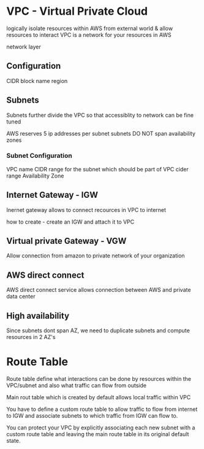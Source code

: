 
# VPC - Virtual Private Cloud

logically isolate resources within AWS from external world & allow resources to interact
VPC is a network for your resources in AWS

network layer

## Configuration

CIDR block
name 
region

## Subnets

Subnets further divide the VPC so that accessiblity to network can be fine tuned

AWS reserves 5 ip addresses per subnet
subnets DO NOT span availability zones

### Subnet Configuration

VPC
name
CIDR range for the subnet which should be part of VPC cider range
Availability Zone

## Internet Gateway - IGW

Inernet gateway allows to connect recources in VPC to internet

how to create - create an IGW and attach it to VPC


## Virtual private Gateway - VGW

Allow connection from amazon to private network of your organization

## AWS direct connect

AWS direct connect service allows connection between AWS and private data center


## High availability

Since subnets dont span AZ, we need to duplicate subnets and compute resources in 2 AZ's


# Route Table

Route table define what interactions can be done by resources within the VPC/subnet and also what traffic can flow from outside

Main rout table which is created by default allows local traffic within VPC

You have to define a custom route table to allow traffic to flow from internet to IGW and associate subnets to which traffic from IGW can flow to.

You can protect your VPC by explicitly associating each new subnet with a custom route table and leaving the main route table in its original default state.


